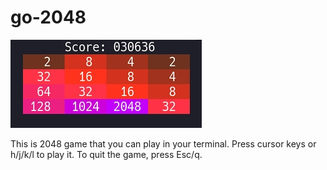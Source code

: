 # go-2048

![2048](https://raw.githubusercontent.com/NI57721/go-2048/assets/screenshot.jpg)

This is 2048 game that you can play in your terminal.
Press cursor keys or h/j/k/l to play it.
To quit the game, press Esc/q.


